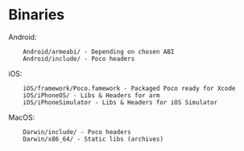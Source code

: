 Binaries
========

Android:

		Android/armeabi/ - Depending on chosen ABI
		Android/include/ - Poco headers
		
iOS:

		iOS/framework/Poco.famework - Packaged Poco ready for Xcode
		iOS/iPhoneOS/ - Libs & Headers for arm
		iOS/iPhoneSimulator - Libs & Headers for iOS Simulator

MacOS:
	
		Darwin/include/ - Poco headers
		Darwin/x86_64/ - Static libs (archives)	
